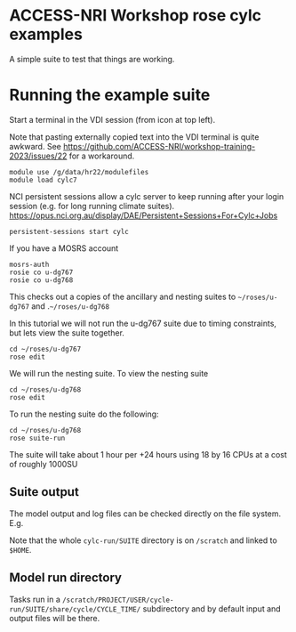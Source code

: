 # ACCESS-NRI Workshop rose cylc examples
<p>A simple suite to test that things are working.</p>

#  Running the example suite

Start a terminal in the VDI session (from icon at top left).

Note that pasting externally copied text into the VDI terminal is quite awkward. See https://github.com/ACCESS-NRI/workshop-training-2023/issues/22 for a workaround.

```
module use /g/data/hr22/modulefiles
module load cylc7
```

NCI persistent sessions allow a cylc server to keep running after your login session (e.g. for long running climate suites).
https://opus.nci.org.au/display/DAE/Persistent+Sessions+For+Cylc+Jobs

```
persistent-sessions start cylc
```

If you have a MOSRS account

```
mosrs-auth
rosie co u-dg767
rosie co u-dg768
```
This checks out a copies of the ancillary and nesting suites to `~/roses/u-dg767` and .`~/roses/u-dg768`

In this tutorial we will not run the u-dg767 suite due to timing constraints, but lets view the suite together.

```
cd ~/roses/u-dg767
rose edit
```

We will run the nesting suite.  To view the nesting suite

```
cd ~/roses/u-dg768
rose edit
```

To run the nesting suite do the following:
```
cd ~/roses/u-dg768
rose suite-run
```

The suite will take about 1 hour per +24 hours using 18 by 16 CPUs at a cost of roughly 1000SU

## Suite output
The model output and log files can be checked directly on the file system. E.g.

Note that the whole `cylc-run/SUITE` directory is on `/scratch` and linked to `$HOME`.

## Model run directory
Tasks run in a `/scratch/PROJECT/USER/cycle-run/SUITE/share/cycle/CYCLE_TIME/` subdirectory and by default input and output files will be there. 
